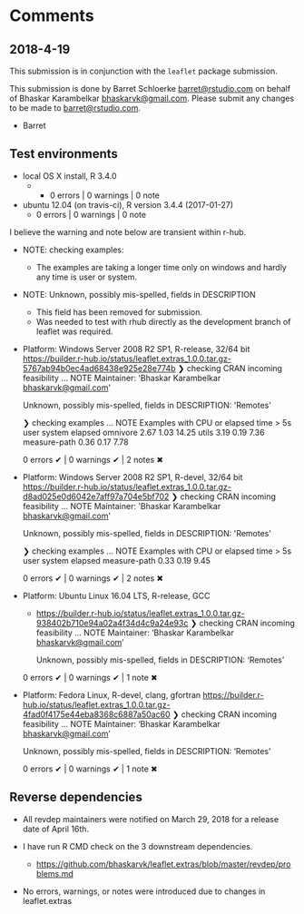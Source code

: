 # Comments

## 2018-4-19
This submission is in conjunction with the `leaflet` package submission.

This submission is done by Barret Schloerke <barret@rstudio.com> on behalf of Bhaskar Karambelkar <bhaskarvk@gmail.com>. Please submit any changes to be made to <barret@rstudio.com>.

- Barret


## Test environments
* local OS X install, R 3.4.0
  * * 0 errors | 0 warnings | 0 note
* ubuntu 12.04 (on travis-ci), R version 3.4.4 (2017-01-27)
  * 0 errors | 0 warnings | 0 note

I believe the warning and note below are transient within r-hub.
  * NOTE: checking examples:
    * The examples are taking a longer time only on windows and hardly any time is user or system.
  * NOTE: Unknown, possibly mis-spelled, fields in DESCRIPTION
    * This field has been removed for submission.
    * Was needed to test with rhub directly as the development branch of leaflet was required.


* Platform:   Windows Server 2008 R2 SP1, R-release, 32/64 bit
  https://builder.r-hub.io/status/leaflet.extras_1.0.0.tar.gz-5767ab94b0ec4ad68438e925e28e774b
  ❯ checking CRAN incoming feasibility ... NOTE
    Maintainer: 'Bhaskar Karambelkar <bhaskarvk@gmail.com>'

    Unknown, possibly mis-spelled, fields in DESCRIPTION:
      'Remotes'

  ❯ checking examples ... NOTE
    Examples with CPU or elapsed time > 5s
                 user system elapsed
    omnivore     2.67   1.03   14.25
    utils        3.19   0.19    7.36
    measure-path 0.36   0.17    7.78

  0 errors ✔ | 0 warnings ✔ | 2 notes ✖

* Platform:   Windows Server 2008 R2 SP1, R-devel, 32/64 bit
  https://builder.r-hub.io/status/leaflet.extras_1.0.0.tar.gz-d8ad025e0d6042e7aff97a704e5bf702
  ❯ checking CRAN incoming feasibility ... NOTE
    Maintainer: 'Bhaskar Karambelkar <bhaskarvk@gmail.com>'

    Unknown, possibly mis-spelled, fields in DESCRIPTION:
      'Remotes'

  ❯ checking examples ... NOTE
    Examples with CPU or elapsed time > 5s
                 user system elapsed
    measure-path 0.33   0.19    9.45

  0 errors ✔ | 0 warnings ✔ | 2 notes ✖

* Platform:   Ubuntu Linux 16.04 LTS, R-release, GCC
  * https://builder.r-hub.io/status/leaflet.extras_1.0.0.tar.gz-938402b710e94a02a4f34d4c9a24e93c
  ❯ checking CRAN incoming feasibility ... NOTE
    Maintainer: ‘Bhaskar Karambelkar <bhaskarvk@gmail.com>’

    Unknown, possibly mis-spelled, fields in DESCRIPTION:
      ‘Remotes’

  0 errors ✔ | 0 warnings ✔ | 1 note ✖

* Platform:   Fedora Linux, R-devel, clang, gfortran
  https://builder.r-hub.io/status/leaflet.extras_1.0.0.tar.gz-4fad0f4175e44eba8368c6887a50ac60
  ❯ checking CRAN incoming feasibility ... NOTE
    Maintainer: ‘Bhaskar Karambelkar <bhaskarvk@gmail.com>’

    Unknown, possibly mis-spelled, fields in DESCRIPTION:
      ‘Remotes’

  0 errors ✔ | 0 warnings ✔ | 1 note ✖



## Reverse dependencies

* All revdep maintainers were notified on March 29, 2018 for a release date of April 16th.

* I have run R CMD check on the 3 downstream dependencies.
  * https://github.com/bhaskarvk/leaflet.extras/blob/master/revdep/problems.md

* No errors, warnings, or notes were introduced due to changes in leaflet.extras
